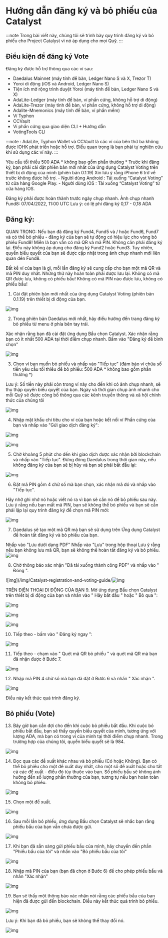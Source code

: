 Hướng dẫn đăng ký và bỏ phiếu của Catalyst
==============================

:::note
Trong bài viết này, chúng tôi sẽ trình bày quy trình đăng ký và bỏ phiếu cho Project Catalyst vì nó áp dụng cho mọi Quỹ. 
:::
 

## Điều kiện để đăng ký Vote

Đăng ký được hỗ trợ thông qua các ví sau:

- Daedalus Mainnet (máy tính để bàn, Ledger Nano S và X, Trezor T)
- Yoroi di động (iOS và Android, Ledger Nano S)
- Tiện ích mở rộng trình duyệt Yoroi (máy tính để bàn, Ledger Nano S và X)
- AdaLite-Ledger (máy tính để bàn, ví phần cứng, không hỗ trợ di động)
- AdaLite-Trezor  (máy tính để bàn, ví phần cứng, không hỗ trợ di động)
- Adalite-Mnemonics (máy tính để bàn, ví phần mềm)
- Ví Typhon
- CCVault
- Ví phần cứng qua giao diện CLI + Hướng dẫn
- VotingTools CLI

:::note : AdaLite, Typhon Wallet và CCVault là các ví của bên thứ ba không được IOHK phát triển hoặc hỗ trợ. Điều quan trọng là bạn phải tự nghiên cứu khi sử dụng các ví này.
:::

Yêu cầu tối thiểu 500 ADA * không bao gồm phần thưởng *
Trước khi đăng ký, bạn phải cài đặt phiên bản mới nhất của ứng dụng Catalyst Voting trên thiết bị di động của mình (phiên bản 0.1.19) Xin lưu ý rằng iPhone 6 trở về trước không được hỗ trợ. - Người dùng Android : Tải xuống “Catalyst Voting” từ cửa hàng Google Play. - Người dùng iOS : Tải xuống “Catalyst Voting” từ cửa hàng IOS.

Đăng ký phải được hoàn thành trước ngày chụp nhanh. Ảnh chụp nhanh Fund8: 07/04/2022, 11:00 UTC
Lưu ý: có lệ phí đăng ký 0,17 - 0,18 ADA

## Đăng ký:

QUAN TRỌNG: Nếu bạn đã đăng ký Fund4, Fund5 và / hoặc Fund6, Fund7 và có thể bỏ phiếu - đăng ký của bạn sẽ tự động có hiệu lực cho vòng bỏ phiếu Fund8! Miễn là bạn vẫn có mã QR và mã PIN. Không cần phải đăng ký lại. Điều này không áp dụng cho đăng ký Fund2 hoặc Fund3. Tuy nhiên, quyền biểu quyết của bạn sẽ được cập nhật trong ảnh chụp nhanh mới liên quan đến Fund8.

Bất kể ví của bạn là gì, mỗi lần đăng ký sẽ cung cấp cho bạn một mã QR và mã PIN duy nhất. Những thứ này hoàn toàn phải được lưu lại. Không có mã QR được lưu, không có phiếu bầu! Không có mã PIN nào được lưu, không có phiếu bầu!

1. Cài đặt phiên bản mới nhất của ứng dụng Catalyst Voting (phiên bản 0.1.19) trên thiết bị di động của bạn. 

![img](/img/Catalyst-registration-and-voting-guide/11.47.58.png)

2. Trong phiên bản Daedalus mới nhất, hãy điều hướng đến trang đăng ký bỏ phiếu từ menu ở phía bên tay trái.

Xác nhận rằng bạn đã cài đặt ứng dụng Bầu chọn Catalyst.
Xác nhận rằng bạn có ít nhất 500 ADA tại thời điểm chụp nhanh.
Bấm vào "Đăng ký để bình chọn"

![img](/img/Catalyst-registration-and-voting-guide/9.38.47.jpg)

3. Chọn ví bạn muốn bỏ phiếu và nhấp vào "Tiếp tục" (đảm bảo ví chứa số tiền yêu cầu tối thiểu để bỏ phiếu: 500 ADA * không bao gồm phần thưởng *)

Lưu ý: Số tiền này phải còn trong ví này cho đến khi có ảnh chụp nhanh, sẽ thu thập quyền biểu quyết của bạn. Ngày và thời gian chụp ảnh nhanh cho mỗi Quỹ sẽ được công bố thông qua các kênh truyền thông và xã hội chính thức của chúng tôi

![img](/img/Catalyst-registration-and-voting-guide/9.38.59.jpg)

4. Nhập mật khẩu chi tiêu cho ví của bạn hoặc kết nối ví Phần cứng của bạn và nhấp vào "Gửi giao dịch đăng ký":

![img](/img/Catalyst-registration-and-voting-guide/9.39.04.jpg)

 

![img](/img/Catalyst-registration-and-voting-guide/9.39.38.jpg)

5. Chờ khoảng 5 phút cho đến khi giao dịch được xác nhận bởi blockchain và nhấp vào "Tiếp tục". Đừng đóng Daedalus trong thời gian này, nếu không đăng ký của bạn sẽ bị hủy và bạn sẽ phải bắt đầu lại:

 

![img](/img/Catalyst-registration-and-voting-guide/9.44.03.jpg)

6. Đặt mã PIN gồm 4 chữ số mà bạn chọn, xác nhận mã đó và nhấp vào "Tiếp tục".

Hãy nhớ ghi nhớ nó hoặc viết nó ra vì bạn sẽ cần nó để bỏ phiếu sau này. Lưu ý rằng nếu bạn mất mã PIN, bạn sẽ không thể bỏ phiếu và bạn sẽ cần phải lặp lại quy trình đăng ký để chọn mã PIN mới:

![img](/img/Catalyst-registration-and-voting-guide/9.44.08.jpg)

7. Daedalus sẽ tạo một mã QR mà bạn sẽ sử dụng trên Ứng dụng Catalyst để hoàn tất đăng ký và bỏ phiếu của bạn.

Nhấp vào "Lưu dưới dạng PDF" 
Nhấp vào "Lưu" trong hộp thoại
Lưu ý rằng nếu bạn không lưu mã QR, bạn sẽ không thể hoàn tất đăng ký và bỏ phiếu. 
![img](/img/Catalyst-registration-and-voting-guide/9.44.26.jpg)

8. Chờ thông báo xác nhận "Đã tải xuống thành công PDF" và nhấp vào " Đóng ". 

![img](/img/Catalyst-registration-and-voting-guide/![img](/img/Catalyst-registration-and-voting-guide/9.44.31.jpg)

 

TRÊN ĐIỆN THOẠI DI ĐỘNG CỦA BẠN
9. Mở ứng dụng Bầu chọn Catalyst trên thiết bị di động của bạn và nhấn vào " Hãy bắt đầu " hoặc " Bỏ qua ":

![img](/img/Catalyst-registration-and-voting-guide/1.jpg)

![img](/img/Catalyst-registration-and-voting-guide/2.jpg)

![img](/img/Catalyst-registration-and-voting-guide/3.jpg)

10. Tiếp theo - bấm vào " Đăng ký ngay ":

![img](/img/Catalyst-registration-and-voting-guide/5.jpg)

11. Tiếp theo - chạm vào " Quét mã QR bỏ phiếu " và quét mã QR mà bạn đã nhận được ở Bước 7.

![img](/img/Catalyst-registration-and-voting-guide/6.jpg)

12. Nhập mã PIN 4 chữ số mà bạn đã đặt ở Bước 6 và nhấn " Xác nhận ".

![img](/img/Catalyst-registration-and-voting-guide/7.jpg)

Điều này kết thúc quá trình đăng ký.

## Bỏ phiếu (Vote)

13. Bây giờ bạn cần đợi cho đến khi cuộc bỏ phiếu bắt đầu. Khi cuộc bỏ phiếu bắt đầu, bạn sẽ thấy quyền biểu quyết của mình, tương ứng với lượng ADA, mà bạn có trong ví của mình tại thời điểm chụp nhanh. Trong trường hợp của chúng tôi, quyền biểu quyết sẽ là 984.

![img](/img/Catalyst-registration-and-voting-guide/1(1).jpg)

14. Đọc qua các đề xuất khác nhau và bỏ phiếu (Có hoặc Không). Bạn có thể bỏ phiếu cho một đề xuất duy nhất, cho một số đề xuất hoặc cho tất cả các đề xuất - điều đó tùy thuộc vào bạn. Số phiếu bầu sẽ không ảnh hưởng đến số lượng phần thưởng của bạn, tương tự nếu bạn hoàn toàn không bỏ phiếu.

![img](/img/Catalyst-registration-and-voting-guide/2(1).jpg)

15. Chọn một đề xuất.

![img](/img/Catalyst-registration-and-voting-guide/3(1).jpg)

16. Sau mỗi lần bỏ phiếu, ứng dụng Bầu chọn Catalyst sẽ nhắc bạn rằng phiếu bầu của bạn vẫn chưa được gửi.

![img](/img/Catalyst-registration-and-voting-guide/4.jpg)

17. Khi bạn đã sẵn sàng gửi phiếu bầu của mình, hãy chuyển đến phần "Phiếu bầu của tôi" và nhấn vào "Bỏ phiếu bầu của tôi"

![img](/img/Catalyst-registration-and-voting-guide/5(1).jpg)

18. Nhập mã PIN của bạn (bạn đã chọn ở Bước 6) để cho phép phiếu bầu và nhấn "Xác nhận"

![img](/img/Catalyst-registration-and-voting-guide/6(1).jpg)

19. Bạn sẽ thấy một thông báo xác nhận nói rằng các phiếu bầu của bạn hiện đã được gửi đến blockchain. Điều này kết thúc quá trình bỏ phiếu.

![img](/img/Catalyst-registration-and-voting-guide/7(1).jpg)

Lưu ý: Khi bạn đã bỏ phiếu, bạn sẽ không thể thay đổi nó. 

![img](/img/Catalyst-registration-and-voting-guide/8.jpg)